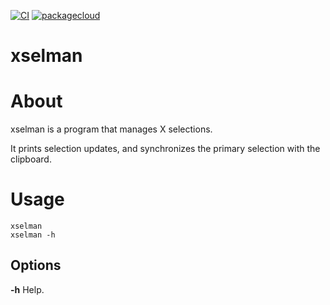 [![CI](https://github.com/lpenz/xselman/actions/workflows/ci.yml/badge.svg)](https://github.com/lpenz/xselman/actions/workflows/ci.yml)
[![packagecloud](https://img.shields.io/badge/deb-packagecloud.io-844fec.svg)](https://packagecloud.io/app/lpenz/lpenz/search?q=xselman)

xselman
=======

# About

xselman is a program that manages X selections.

It prints selection updates, and synchronizes the primary selection with the
clipboard.


# Usage

~~~[.sh]
xselman
xselman -h
~~~

## Options

**-h** Help.

